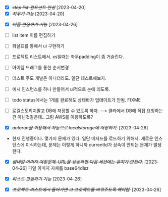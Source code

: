 - [x] ~~_step list 컴포넌트 완성_~~ [2023-04-20]
- [x] ~~_지우기 기능_~~ [2023-04-20]

* [x] ~~_이름 편집하기 기능_~~ [2023-04-26]
* [ ] list item 이름 편집하기

* [ ] 화살표를 통해서 ui 구현하기
* [ ] 프로젝트 리스트에서. xs일때는 좌우padding이 좀 거슬린다.

* [ ] 아이템 드래그를 통한 순서변경
* [ ] 테스트 주도 개발은 아니더라도. 일단 테스트해보자.
* [ ] 예시 인스턴스를 하나 만들어서 ui적으로 눈에 띄도록.
* [ ] todo status에서는 1개를 완료해도 상태바가 업데이트가 안됨. FIXME
* [ ] 로컬스토리지말고 DB에 저장할 수 있도록 하자. --> 클라에서 DB에 직접 요청하는건 아닌것같은데..
      그럼 AWS를 이용하도록?

* [x] ~~_autorun을 이용해서 자동으로 localstorage에 저장하기._~~ [2023-04-26]

- 현재 진행중이나. 몇가지 문제가 있다.
  일단 메서드를 로드하기 위해서. 새로운 인스턴스에 이식하는데,
  문제는 이렇게 하니까 currentId가 상속이 안되는 문제가 발생한다.

* [x] ~~_썸네일 이미지 저장문제. URL을 생성하면 다음 세션에는 유지가 안된다._~~ [2023-04-26]
      파일 이미지 자체를 base64dlsz

* [x] ~~_리스트 편집하기 기능_~~ [2023-04-26]

* [x] ~~_프로젝트 리스트에서 들어가면 그 프로젝트를 띄워주도록 해야함._~~ [2023-04-26]
